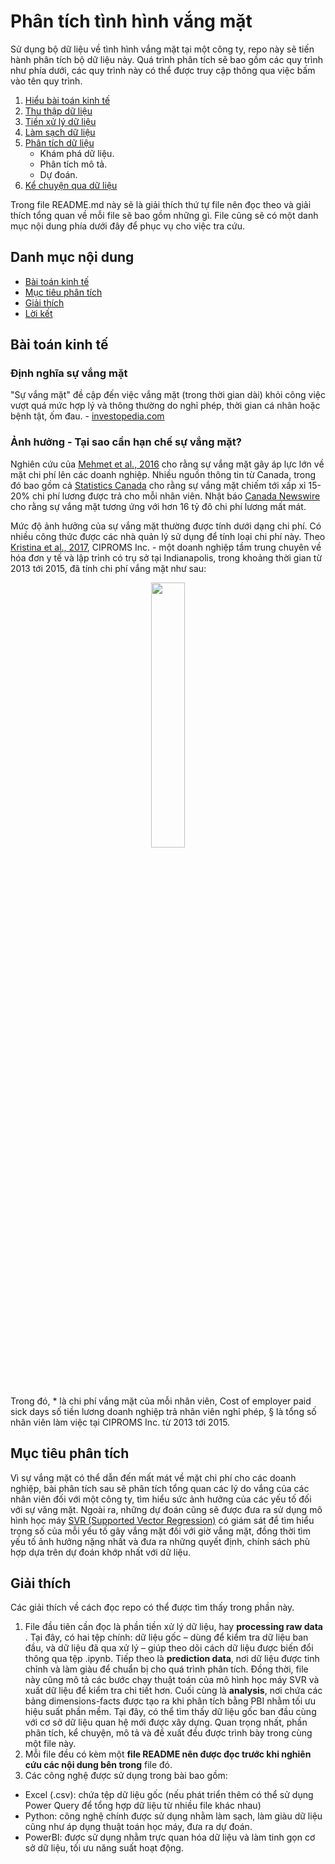 # Phân tích tình hình vắng mặt

Sử dụng bộ dữ liệu về tình hình vắng mặt tại một công ty, repo này sẽ tiến hành phân tích bộ dữ liệu này. Quá trình phân tích sẽ bao gồm các quy trình như phía dưới, các quy trình này có thể được truy cập thông qua việc bấm vào tên quy trình.
1. [Hiểu bài toán kinh tế](#Bài-toán-kinh-tế) 
2. [Thu thập dữ liệu](https://github.com/hinmfm/absenteeism-prediction/blob/main/processing-raw-data/processed/absenteeism-data-processing.ipynb)
3. [Tiền xử lý dữ liệu](https://github.com/hinmfm/absenteeism-prediction/blob/main/processing-raw-data/processed/absenteeism-data-processing.ipynb)
4. [Làm sạch dữ liệu](https://github.com/hinmfm/absenteeism-prediction/tree/main/analysis)
5. [Phân tích dữ liệu](https://github.com/hinmfm/absenteeism-prediction/tree/main/analysis/pbi-visualization)
   - Khám phá dữ liệu.
   - Phân tích mô tả.
   - Dự đoán.
6. [Kể chuyện qua dữ liệu](https://github.com/hinmfm/absenteeism-prediction/tree/main/analysis/pbi-visualization)

Trong file README.md này sẽ là giải thích thứ tự file nên đọc theo và giải thích tổng quan về mỗi file sẽ bao gồm những gì. File cũng sẽ có một danh mục nội dung phía dưới đây để phục vụ cho việc tra cứu.
## Danh mục nội dung
- [Bài toán kinh tế](#Bài-toán-kinh-tế)
- [Mục tiêu phân tích](#Mục-tiêu-phân-tích)
- [Giải thích](#Giải-thích)
- [Lời kết](#Lời-kết)

## Bài toán kinh tế
### Định nghĩa sự vắng mặt
"Sự vắng mặt" đề cập đến việc vắng mặt (trong thời gian dài) khỏi công việc vượt quá mức hợp lý và thông thường do nghỉ phép, thời gian cá nhân hoặc bệnh tật, ốm đau. - [investopedia.com](https://www.investopedia.com/terms/a/absenteeism.asp)
### Ảnh hưởng - Tại sao cần hạn chế sự vắng mặt?
Nghiên cứu của [Mehmet et al., 2016](https://www.researchgate.net/profile/Mehmet-Kocakulah/publication/301796227_Absenteeism_Problems_And_Costs_Causes_Effects_And_Cures/links/592c90a1aca27295a81599aa/Absenteeism-Problems-And-Costs-Causes-Effects-And-Cures.pdf?origin=journalDetail&_tp=eyJwYWdlIjoiam91cm5hbERldGFpbCJ9) cho rằng sự vắng mặt gây áp lực lớn về mặt chi phí lên các doanh nghiệp. Nhiều nguồn thông tin từ Canada, trong đó bao gồm cả [Statistics Canada](https://www.statcan.gc.ca/en/start) cho rằng sự vắng mặt chiếm tới xấp xỉ 15-20% chi phí lương được trả cho mỗi nhân viên. Nhật báo [Canada Newswire](https://www.newswire.ca/) cho rằng sự vắng mặt tương ứng với hơn 16 tỷ đô chi phí lương mất mát.

Mức độ ảnh hưởng của sự vắng mặt thường được tính dưới dạng chi phí. Có nhiều công thức được các nhà quản lý sử dụng để tính loại chi phí này. Theo [Kristina et al., 2017](https://journals.sagepub.com/doi/pdf/10.1177/0890117117725842#page=11), CIPROMS Inc. - một doanh nghiệp tầm trung chuyên về hóa đơn y tế và lập trình có trụ sở tại Indianapolis, trong khoảng thời gian từ 2013 tới 2015, đã tính chi phí vắng mặt như sau:
<p align="center" width=100%>
   <img width="33%" src="https://github.com/user-attachments/assets/5c7e4572-29d1-4bd1-82d6-2334177876bd">
</p>
Trong đó, * là chi phí vắng mặt của mỗi nhân viên, Cost of employer paid sick days số tiền lương doanh nghiệp trả nhân viên nghỉ phép, § là tổng số nhân viên làm việc tại CIPROMS Inc. từ 2013 tới 2015.

## Mục tiêu phân tích
Vì sự vắng mặt có thể dẫn đến mất mát về mặt chi phí cho các doanh nghiệp, bài phân tích sau sẽ phân tích tổng quan các lý do vắng của các nhân viên đối với một công ty, tìm hiểu sức ảnh hưởng của các yếu tố đối với sự văng mặt. Ngoài ra, những dự đoán cũng sẽ được đưa ra sử dụng mô hình học máy [SVR (Supported Vector Regression)](https://scikit-learn.org/stable/modules/generated/sklearn.svm.SVR.html) có giám sát để tìm hiểu trọng số của mỗi yếu tố gây vắng mặt đối với giờ vắng mặt, đồng thời tìm yếu tố ảnh hưởng nặng nhất và đưa ra những quyết định, chính sách phù hợp dựa trên dự đoán khớp nhất với dữ liệu.

## Giải thích
Các giải thích về cách đọc repo có thể được tìm thấy trong phần này.
1. File đầu tiên cần đọc là phần tiền xử lý dữ liệu, hay <b>processing raw data </b>. Tại đây, có hai tệp chính: dữ liệu gốc – dùng để kiểm tra dữ liệu ban đầu, và dữ liệu đã qua xử lý – giúp theo dõi cách dữ liệu được biến đổi thông qua tệp .ipynb. Tiếp theo là <b>prediction data</b>, nơi dữ liệu được tinh chỉnh và làm giàu để chuẩn bị cho quá trình phân tích. Đồng thời, file này cũng mô tả các bước chạy thuật toán của mô hình học máy SVR và xuất dữ liệu để kiểm tra chi tiết hơn. Cuối cùng là <b>analysis</b>, nơi chứa các bảng dimensions-facts được tạo ra khi phân tích bằng PBI nhằm tối ưu hiệu suất phần mềm. Tại đây, có thể tìm thấy dữ liệu gốc ban đầu cùng với cơ sở dữ liệu quan hệ mới được xây dựng. Quan trọng nhất, phần phân tích, kể chuyện, mô tả và đề xuất đều được trình bày trong cùng một file này.
2. Mỗi file đều có kèm một <b>file README nên được đọc trước khi nghiên cứu các nội dung bên trong</b> file đó.
3. Các công nghệ được sử dụng trong bài bao gồm:
- Excel (.csv): chứa tệp dữ liệu gốc (nếu phát triển thêm có thể sử dụng Power Query để tổng hợp dữ liệu từ nhiều file khác nhau)
- Python: công nghệ chính được sử dụng nhằm làm sạch, làm giàu dữ liệu cũng như áp dụng thuật toán học máy, đưa ra dự đoán.
- PowerBI: được sử dụng nhằm trực quan hóa dữ liệu và làm tinh gọn cơ sở dữ liệu, tối ưu năng suất hoạt động.

